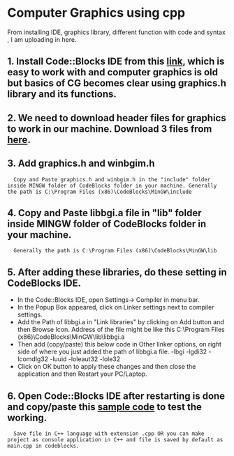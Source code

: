 # Computer Graphics using cpp
From installing IDE, graphics library, different function with code and syntax , I am uploading in here.

## 1. Install Code::Blocks IDE from this [link](https://sourceforge.net/projects/codeblocks/files/Binaries/16.01/Windows/codeblocks-16.01mingw-setup.exe/download), which is easy to work with and computer graphics is old but basics of CG becomes clear using graphics.h library and its functions.

## 2. We need to download header files for graphics to work in our machine. Download 3 files from [here](https://github.com/chawlajay/computer_graphics_cpp/tree/main/graphics_library).

## 3. Add graphics.h and winbgim.h
      Copy and Paste graphics.h and winbgim.h in the "include" folder inside MINGW folder of CodeBlocks folder in your machine. Generally the path is C:\Program Files (x86)\CodeBlocks\MinGW\include

## 4. Copy and Paste libbgi.a file in "lib" folder inside MINGW folder of CodeBlocks folder in your machine.
      Generally the path is C:\Program Files (x86)\CodeBlocks\MinGW\lib 

## 5. After adding these libraries, do these setting in CodeBlocks IDE.
* In the Code::Blocks IDE, open Settings-> Compiler in menu bar.
* In the Popup Box appeared, click on Linker settings next to compiler settings.
* Add the Path of libbgi.a in "Link libraries" by clicking on Add button and then Browse Icon. Address of the file might be like this C:\Program Files (x86)\CodeBlocks\MinGW\lib\libbgi.a
* Then add (copy/paste) this below code in Other linker options, on right side of where you just added the path of libbgi.a file.
   -lbgi -lgdi32 -lcomdlg32 -luuid -loleaut32 -lole32
* Click on OK button to apply these changes and then close the application and then Restart your PC/Laptop.

## 6. Open Code::Blocks IDE after restarting is done and copy/paste this [sample code](https://github.com/chawlajay/computer_graphics_cpp/blob/main/sample_code.cpp) to test the working.
      Save file in C++ language with extension .cpp OR you can make project as console application in C++ and file is saved by default as main.cpp in codeblocks.



